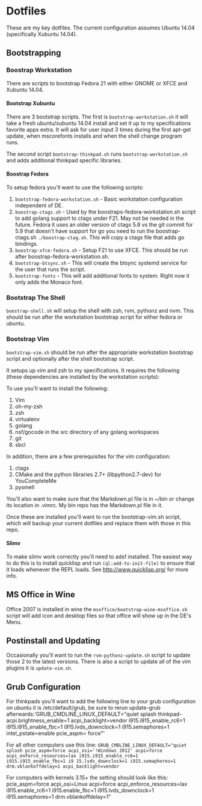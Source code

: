 # Dotfiles

These are my key dotfiles. The current configuration assumes Ubuntu 14.04
(specifically Xubuntu 14.04).

## Bootstrapping

### Boostrap Workstation
There are scripts to bootstrap Fedora 21 with either GNOME or XFCE and Xubuntu
14.04.

#### Bootstrap Xubuntu
There are 3 bootstrap scripts. The first is `bootstrap-workstation.sh` it will
take a fresh ubuntu/xubuntu 14.04 install and set it up to my specifications
favorite apps extra.  It will ask for user input 3 times during the first
apt-get update, when mscorefonts installs and when the shell change program
runs.

The second script `bootstrap-thinkpad.sh` runs `bootstrap-workstation.sh` and adds
additional thinkpad specific libraries.

#### Boostrap Fedora
To setup fedora you'll want to use the following scripts:

1. `bootstrap-fedora-workstation.sh` - Basic workstation configuration
   independent of DE.
1. `boostrap-ctags.sh` - Used by the boostraps-fedora-workstation.sh script to
   add golang support to ctags under F21. May not be needed in the future.  Fedora it uses an older version of ctags 5.8 vs the git commit for 5.9 that doesn't have support for go you need to run the boostrap-ctags.sh
  `./boostrap-ctag.sh`. This will copy a ctags file that adds go bindings.
1. `boostrap-xfce-fedora.sh` - Setup F21 to use XFCE. This should be run after
   boostrap-fedora-workstation.sh.
1. `bootstrap-btsync.sh` - This will create the btsync systemd service for the
   user that runs the script.
1. `bootstrap-fonts` - This will add additional fonts to system. Right now it
   only adds the Monaco font.

### Bootstrap The Shell
`boostrap-shell.sh` will setup the shell with zsh, rvm, pythonz and nvm. This
should be run after the workstation bootstrap script for either fedora or
ubuntu.

### Bootstrap Vim
`bootstrap-vim.sh` should be run after the appropriate workstation bootstrap
script and optionally after the shell bootstrap script.

It setups up vim and zsh to my specifications.  It requires the following
(these dependencies are installed by the workstation scripts):

To use you'll want to install the following:

1. Vim
1. oh-my-zsh
1. zsh
1. virtualenv
1. golang
1. nsf/gocode in the src directory of any golang workspaces
1. git
1. sbcl

In addition, there are a few prerequisites for the vim
configuration:

1. ctags
1. CMake and the python libraries 2.7+ (libpython2.7-dev) for YouCompleteMe
1. pysmell

You'll also want to make sure that the Markdown.pl file is in ~/bin or change
its location in .vimrc.  My bin repo has the Markdown.pl file in it.

Once these are installed you'll want to run the bootstrap-vim.sh script, which will
backup your current dotfiles and replace them with those in this repo.


#### Slimv

To make slimv work correctly you'll need to adsf installed.  The easiest way to
do this is to install quicklisp and run `(ql:add-to-init-file)` to ensure that
it loads whenever the REPL loads. See http://www.quicklisp.org/ for more info.

## MS Office in Wine
Office 2007 is installed in wine the `msoffice/bootstrap-wine-msoffice.sh`
script will add icon and desktop files so that office will show up in the DE's
Menu.

## Postinstall and Updating

Occasionally you'll want to run the `rvm-pythonz-update.sh` script to update
those 2 to the latest versions. There is also a script to update all of the vim
plugins it is `update-vim.sh`.

## Grub Configuration

For thinkpads you'll want to add the following line to your grub configuration
on ubuntu it is /etc/default/grub, be sure to rerun update-grub afterwards:'GRUB_CMDLINE_LINUX_DEFAULT="quiet splash thinkpad-acpi.brightness_enable=1 acpi_backlight=vendor i915.i915_enable_rc6=1 i915.i915_enable_fbc=1 i915.lvds_downclock=1 i915.semaphores=1 intel_pstate=enable pcie_aspm=
force"'

For all other computers use this line: `GRUB_CMDLINE_LINUX_DEFAULT="quiet splash pcie_aspm=force acpi_osi='!Windows 2012' acpi=force acpi_enforce_resources=lax i915.i915_enable_rc6=1 i915.i915_enable_fbc=1 i9
15.lvds_downclock=1 i915.semaphores=1 drm.vblankoffdelay=1 acpi_backlight=vendor`

For computers with kernels 3.15+ the setting should look like this: pcie_aspm=force acpi_osi=Linux acpi=force acpi_enforce_resources=lax i915.enable_rc6=1 i915.enable_fbc=1 i915.lvds_downclock=1 i915.semaphores=1 drm.vblankoffdelay=1"


